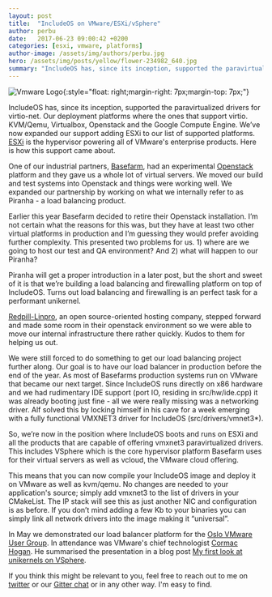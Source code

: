 ```yaml
---
layout: post
title:  "IncludeOS on VMware/ESXi/vSphere"
author: perbu
date:   2017-06-23 09:00:42 +0200
categories: [esxi, vmware, platforms]
author-image: /assets/img/authors/perbu.jpg
hero: /assets/img/posts/yellow/flower-234982_640.jpg
summary: "IncludeOS has, since its inception, supported the paravirtualized drivers for virtio-net. Our deployment platforms where the ones that support virtio. KVM/Qemu, Virtualbox, Openstack and the Google Compute Engine.  We’ve now expanded our support adding ESXi to our list of supported platforms. ESXi is the hypervisor powering all of VMware's enterprise products. Here is how this support came about."
---
```


![Vmware Logo]({{site-url}}/media/vmware-logo-500px.png){:style="float: right;margin-right: 7px;margin-top: 7px;"}

IncludeOS has, since its inception, supported the paravirtualized drivers for virtio-net. Our deployment platforms where the ones that support virtio. KVM/Qemu, Virtualbox, Openstack and the Google Compute Engine.  We’ve now expanded our support adding ESXi to our list of supported platforms. [ESXi](https://www.vmware.com/products/vsphere-hypervisor.html) is the hypervisor powering all of VMware's enterprise products. Here is how this support came about.

One of our industrial partners, [Basefarm](http://www.basefarm.com), had an experimental [Openstack](https://www.openstack.org) platform and they gave us a whole lot of virtual servers. We moved our build and test systems into Openstack and things were working well. We expanded our partnership by working on what we internally refer to as Piranha - a load balancing product.

Earlier this year Basefarm decided to retire their Openstack installation. I’m not certain what the reasons for this was, but they have at least two other virtual platforms in production and I’m guessing they would prefer avoiding further complexity. This presented two problems for us. 1) where are we going to host our test and QA environment? And 2) what will happen to our Piranha?

Piranha will get a proper introduction in a later post, but the short and sweet of it is that we’re building a load balancing and firewalling platform on top of IncludeOS. Turns out load balancing and firewalling is an perfect task for a performant unikernel.

[Redpill-Linpro](https://www.redpill-linpro.com), an open source-oriented hosting company, stepped forward and made some room in their openstack environment so we were able to move our internal infrastructure there rather quickly. Kudos to them for helping us out.

We were still forced to do something to get our load balancing project further along. Our goal is to have our load balancer in production before the end of the year. As most of Basefarms production systems run on VMware that became our next target. Since IncludeOS runs directly on x86 hardware and we had rudimentary IDE support (port IO, residing in src/hw/ide.cpp)  it was already booting just fine - all we were really missing was a networking driver.  Alf solved this by locking himself in his cave for a week emerging with a fully functional VMXNET3 driver for IncludeOS (src/drivers/vmnet3*).

So, we’re now in the position where IncludeOS boots and runs on ESXi and all the products that are capable of offering vmxnet3 paravirtualized drivers. This includes VSphere which is the core hypervisor platform Basefarm uses for their virtual servers as well as vcloud, the VMware cloud offering.

This means that you can now compile your IncludeOS image and deploy it on VMware as well as kvm/qemu. No changes are needed to your application's source; simply add vmxnet3 to the list of drivers in your CMakeList. The IP stack will see this as just another NIC and configuration is as before. If you don’t mind adding a few Kb to your binaries you can simply link all network drivers into the image making it  “universal”.

In May we demonstrated our load balancer platform for the [Oslo VMware User Group](http://www.vmnug.no). In attendance was VMware's chief technologist [Cormac Hogan](http://cormachogan.com). He summarised the presentation in a blog post [My first look at unikernels on VSphere](http://cormachogan.com/2017/06/20/first-look-unikernels-vsphere/).

If you think this might be relevant to you, feel free to reach out to me on [twitter](https://www.twitter.com/perbu) or our [Gitter chat](https://gitter.im/hioa-cs/IncludeOS) or in any other way. I'm easy to find.
